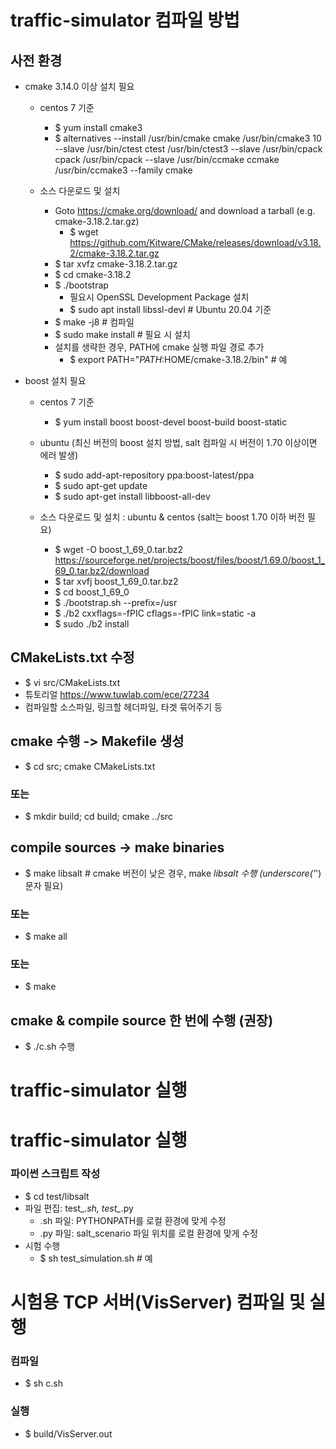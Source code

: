 # traffic-simulator 컴파일 방법

## 사전 환경
* cmake 3.14.0 이상 설치 필요
  * centos 7 기준
    * $ yum install cmake3
    * $ alternatives --install /usr/bin/cmake cmake /usr/bin/cmake3 10 --slave /usr/bin/ctest ctest /usr/bin/ctest3 --slave /usr/bin/cpack cpack /usr/bin/cpack --slave /usr/bin/ccmake ccmake /usr/bin/ccmake3 --family cmake

  * 소스 다운로드 및 설치
    * Goto https://cmake.org/download/ and download a tarball (e.g. cmake-3.18.2.tar.gz)
      * $ wget https://github.com/Kitware/CMake/releases/download/v3.18.2/cmake-3.18.2.tar.gz
    * $ tar xvfz    cmake-3.18.2.tar.gz
    * $ cd cmake-3.18.2
    * $ ./bootstrap
      * 필요시 OpenSSL Development Package 설치
      * $ sudo apt install libssl-devl   # Ubuntu 20.04 기준
    * $ make -j8            # 컴파일
    * $ sudo make install   # 필요 시 설치
    * 설치를 생략한 경우, PATH에 cmake 실행 파일 경로 추가
      * $ export PATH="$PATH:$HOME/cmake-3.18.2/bin"   # 예

* boost 설치 필요
  * centos 7 기준
    * $ yum install boost boost-devel boost-build boost-static

  * ubuntu (최신 버전의 boost 설치 방법, salt 컴파일 시 버전이 1.70 이상이면 에러 발생)
    * $ sudo add-apt-repository ppa:boost-latest/ppa
    * $ sudo apt-get update
    * $ sudo apt-get install libboost-all-dev

  * 소스 다운로드 및 설치 : ubuntu & centos (salt는 boost 1.70 이하 버전 필요)
    * $ wget -O boost_1_69_0.tar.bz2 https://sourceforge.net/projects/boost/files/boost/1.69.0/boost_1_69_0.tar.bz2/download
    * $ tar xvfj boost_1_69_0.tar.bz2
    * $ cd boost_1_69_0
    * $ ./bootstrap.sh --prefix=/usr
    * $ ./b2 cxxflags=-fPIC cflags=-fPIC link=static -a
    * $ sudo ./b2 install

## CMakeLists.txt 수정
* $ vi src/CMakeLists.txt
* 튜토리얼 https://www.tuwlab.com/ece/27234
* 컴파일할 소스파일, 링크할 헤더파일, 타겟 묶어주기 등

## cmake 수행 -> Makefile 생성
* $ cd src; cmake CMakeLists.txt
### 또는
* $ mkdir build; cd build; cmake ../src

## compile sources -> make binaries
* $ make libsalt  # cmake 버전이 낮은 경우, make _libsalt 수행 (underscore('_') 문자 필요)
### 또는
* $ make all
### 또는
* $ make


## cmake & compile source 한 번에 수행 (권장)
* $ ./c.sh 수행


# traffic-simulator 실행

# traffic-simulator 실행
### 파이썬 스크립트 작성
* $ cd test/libsalt
* 파일 편집: test_*.sh, test_*.py
  * .sh 파일: PYTHONPATH를 로컬 환경에 맞게 수정
  * .py 파일: salt_scenario 파일 위치를 로컬 환경에 맞게 수정
* 시험 수행
  * $ sh test_simulation.sh     # 예

# 시험용 TCP 서버(VisServer) 컴파일 및 실행
### 컴파일
* $ sh c.sh
### 실행
* $ build/VisServer.out

